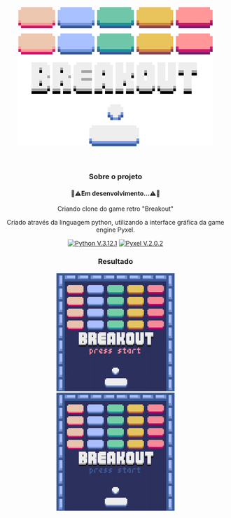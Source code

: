 <div align="center">
<header>
<img src="img/icon.png" type="image/png" alt="Breakout Icon">
</header>

<div>
  <h3>Sobre o projeto</h3>
  <div>
  <h4>🚧⚠️Em desenvolvimento...⚠️🚧</h4>

</div>
<div>
  <p>Criando clone do game retro "Breakout"</p>
  <p>Criado através da linguagem python, utilizando a interface gráfica da game engine Pyxel.</p>
</div>
  <p>
    <a href="https://www.python.org/">
      <img src="https://img.shields.io/badge/Python-3776AB?style=for-the-badge&logo=python&logoColor=white" alt="Python V.3.12.1" ></a>
    <a href="https://github.com/kitao/pyxel">
      <img src="https://img.shields.io/badge/Pyxel-v2.0.2-blue?style=for-the-badge&logo=python&logoColor=white" alt="Pyxel V.2.0.2" ></a>
  </p>
</div>

<div>
  <h3>Resultado</h3>
  <figure>
    <img src="img/interface.gif" type="image/gif" alt="Interface do Game" width=270px>
   <img src="img/Breakout.gif" type="image/gif" alt="Game gif" width=270px>
  </figure>
</div>
</div>
